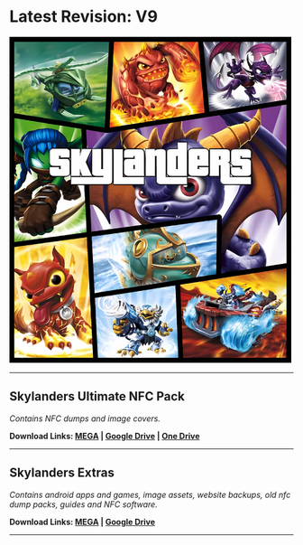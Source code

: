 # Latest Revision: V9

<img src="https://raw.githubusercontent.com/skylandersNFC/Skylanders-Ultimate-NFC-Pack/main/Skylanders-Ultimate-NFC-Pack.jpg" width="500" height="577">

---------------------------------------------------

## Skylanders Ultimate NFC Pack

_Contains NFC dumps and image covers._

**Download Links: [MEGA](https://2ly.link/23BxR) | [Google Drive](https://2ly.link/23BxS) | [One Drive](https://2ly.link/23Bxp)**

-----------------------------------------------------------

## Skylanders Extras

_Contains android apps and games, image assets, website backups, old nfc dump packs, guides and NFC software._

**Download Links: [MEGA](https://2ly.link/23BxU) | [Google Drive](https://2ly.link/23BxV)**

---------------------------------------------------
